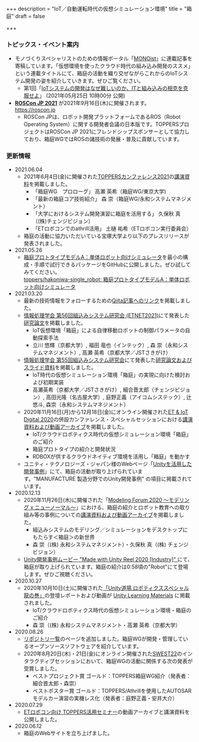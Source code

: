 +++
description = "IoT／自動運転時代の仮想シミュレーション環境"
title = "箱庭"
draft = false

+++

### トピックス・イベント案内

- モノづくりスペシャリストのための情報ポータル「[MONOist](https://monoist.atmarkit.co.jp/)」に連載記事を寄稿しています。「仮想環境を使ったクラウド時代の組み込み開発のススメ」という連載タイトルにて、箱庭の活動を織り交ぜながらこれからのIoTシステム開発の姿を紹介していきます。ぜひご覧ください。
  - 第1回「[IoTシステムの開発はなぜ難しいのか、ITと組み込みの相克を克服せよ](https://monoist.atmarkit.co.jp/mn/articles/2105/25/news005.html)」 (2021年05月25日 10時00分 公開)
- **[ROSCon JP 2021](https://roscon.jp)** が2021年9月16日(木)に開催されます。  
https://roscon.jp
  - ROSCon JPは、ロボット開発プラットフォームであるROS（Robot Operating System）に関する開発者会議の日本版です。TOPPERSプロジェクトはROSCon JP 2021にフレンドシップスポンサーとして協力しており、箱庭WGではROSの諸技術の発展・普及に貢献しています。

### 更新情報

- 2021.06.04
  - 2021年6月4日(金)に開催された[TOPPERSカンファレンス2021](https://toppers.jp/conference.html)の[講演資料](/hakoniwa/technical-links/##toppersカンファレンス2020)を掲載しました。
    - 「箱庭WG　プロローグ」 高瀬 英希（箱庭WG/東京大学)
    - 「最新の箱庭コア技術紹介」 森 崇（箱庭WG/永和システムマネジメント）
    - 「大学におけるシステム開発演習に箱庭を活用する」 久保秋 真（(株)チェンジビジョン）
    - 「ETロボコンでのathrill活用」 土樋 祐希（ETロボコン実行委員会）
  - 箱庭の活動に協力いただいている宝塚大学より以下のプレスリリースが発表されました。  
- 2021.05.26
  - [箱庭プロトタイプモデルA：単体ロボット向けシミュレータ](/hakoniwa/prototypes/single-robot/)を最小の構成・手順で試行できるパッケージをGitHubに公開しました。ぜひ試してみてください。  
  [toppers/hakoniwa-single_robot: 箱庭プロトタイプモデルA：単体ロボット向けシミュレータ](https://github.com/toppers/hakoniwa-single_robot)
- 2021.03.20
  - 最新の技術情報をフォローするための[Qiita記事へのリンク](/hakoniwa/technical-links/#qiita記事)を掲載しました。
  - [情報処理学会 第56回組込みシステム研究会 (ETNET2021)](https://www.ipsj.or.jp/kenkyukai/event/arc236sldm194emb56.html)にて発表した[研究論文](/hakoniwa/technical-links/#etnet2021)を掲載しました。
    - IoT仮想環境「箱庭」による自律移動ロボットの制御パラメータの自動探索手法
    - 立川 悠輝（京都大学）, 福田 竜也（インテック）, 森 崇（永和システムマネジメント）, 高瀬 英希（京都大学／JSTさきがけ）
  - [情報処理学会 第55回組込みシステム研究会](https://www.ipsj.or.jp/kenkyukai/event/emb55.html)にて発表した[研究論文およびスライド資料](/hakoniwa/technical-links/#情報処理学会-第55回emb研究会)を掲載しました。
    - IoT時代の仮想シミュレーション環境「箱庭」の実現に向けた検討および初期実装
    - 高瀬英希（京都大学／JSTさきがけ）, 細合晋太郎（チェンジビジョン）, 高田光隆（名古屋大学）, 庭野正義（アイコムシステック）, 辻悠斗, 森崇（永和システムマネジメント）
  - 2020年11月16日(月)から12月18日(金)にオンライン開催された[ET & IoT Digital 2020](https://www.jasa.or.jp/expo/2020/)の併設カンファレンス・スペシャルセッションにおける[講演資料および動画アーカイブ](/hakoniwa/technical-links/#et--iot-digital-2020)を掲載しました。
    - IoT/クラウドロボティクス時代の仮想シミュレーション環境「箱庭」のご紹介
    - 箱庭プロトタイプの紹介と開発状況
    - RDBOXが供するクラウドネイティブ環境を活用し「箱庭」を動かす
  - ユニティ・テクノロジーズ・ジャパン様のWebページ「[Unityを活用した開発事例](https://industry.unity3d.jp/case.html)」にて、箱庭の活動が取り上げられています。"MANUFACTURE 製造分野でのUnity開発事例" の項目に掲載されています。
- 2020.12.13
  - 2020年11月26日(木)に開催された「[Modeling Forum 2020 〜モデリング x ニューノーマル〜](https://umtp-japan.org/event-seminar/9106)」における、箱庭の紹介とロボット教育への取り組み等の事例についての[講演資料および動画アーカイブ](/hakoniwa/technical-links/#modeling-forum-2020)を掲載しました。
    - 組込みシステムのモデリング／シミュレーションをデスクトップにもたらす＜箱庭＞の新世界
    - 森 崇（(株) 永和システムマネジメント）・久保秋 真（(株) チェンジビジョン）
  - [Unity開発事例ムービー "Made with Unity Reel 2020 [Industry]" ](https://www.youtube.com/watch?v=XlpoEYoVF7I)にて、箱庭が取り上げられています。箱庭の紹介は0:58頃の"Robot"にて登場します。ぜひご視聴ください。
- 2020.10.27
  - 2020年10月10日(土)に開催された[「Unity道場 ロボティクススペシャル 龍の巻」](https://meetup.unity3d.jp/jp/events/1257)の登壇レポートおよび動画が [Unity Learning Materials](https://learning.unity3d.jp/5167/) に掲載されました。
    - IoT/クラウドロボティクス時代の仮想シミュレーション環境・箱庭のご紹介
    - 森 崇（(株) 永和システムマネジメント・高瀬 英希（京都大学）
- 2020.08.26
  - [リポジトリ一覧](/hakoniwa/repositories)のページを追加しました。箱庭WGが開発・管理しているオープンソースソフトウェアを紹介しています。
  - 2020年8月20日(木)・21日(金)にオンライン開催された[SWEST22](https://swest.toppers.jp/SWEST22/program/)のインタラクティブセッションにおいて、箱庭WGの活動に関係する次の発表が受賞しました。
    - ベストプロジェクト賞 ゴールド：TOPPERS箱庭WG紹介（発表者：細合晋太郎・森崇）
    - ベストポスター賞 ゴールド：TOPPERS/Athrillを使用したAUTOSARモデルカー演習の実機レス化（発表者：庭野正義・安井大介）
- 2020.07.29
  - [ETロボコン向け TOPPERS活用セミナー](/hakoniwa/technical-links/#et%E3%83%AD%E3%83%9C%E3%82%B3%E3%83%B3%E5%90%91%E3%81%91-toppers%E6%B4%BB%E7%94%A8%E3%82%BB%E3%83%9F%E3%83%8A%E3%83%BC)の動画アーカイブと講演資料を公開しました。
- 2020.06.12
  - 箱庭のWebサイトを立ち上げました。

